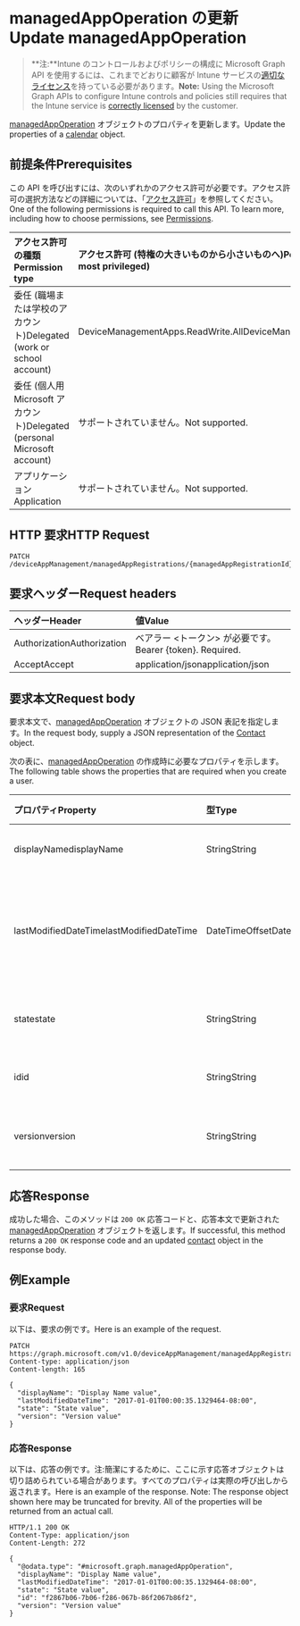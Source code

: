 # <a name="update-managedappoperation"></a><span data-ttu-id="5c53e-101">managedAppOperation の更新</span><span class="sxs-lookup"><span data-stu-id="5c53e-101">Update managedAppOperation</span></span>

> <span data-ttu-id="5c53e-102">**注:**Intune のコントロールおよびポリシーの構成に Microsoft Graph API を使用するには、これまでどおりに顧客が Intune サービスの[適切なライセンス](https://go.microsoft.com/fwlink/?linkid=839381)を持っている必要があります。</span><span class="sxs-lookup"><span data-stu-id="5c53e-102">**Note:** Using the Microsoft Graph APIs to configure Intune controls and policies still requires that the Intune service is [correctly licensed](https://go.microsoft.com/fwlink/?linkid=839381) by the customer.</span></span>

<span data-ttu-id="5c53e-103">[managedAppOperation](../resources/intune_mam_managedappoperation.md) オブジェクトのプロパティを更新します。</span><span class="sxs-lookup"><span data-stu-id="5c53e-103">Update the properties of a [calendar](../resources/intune_mam_managedappoperation.md) object.</span></span>
## <a name="prerequisites"></a><span data-ttu-id="5c53e-104">前提条件</span><span class="sxs-lookup"><span data-stu-id="5c53e-104">Prerequisites</span></span>
<span data-ttu-id="5c53e-p101">この API を呼び出すには、次のいずれかのアクセス許可が必要です。アクセス許可の選択方法などの詳細については、「[アクセス許可](../../../concepts/permissions_reference.md)」を参照してください。</span><span class="sxs-lookup"><span data-stu-id="5c53e-p101">One of the following permissions is required to call this API. To learn more, including how to choose permissions, see [Permissions](../../../concepts/permissions_reference.md).</span></span>

|<span data-ttu-id="5c53e-107">アクセス許可の種類</span><span class="sxs-lookup"><span data-stu-id="5c53e-107">Permission type</span></span>|<span data-ttu-id="5c53e-108">アクセス許可 (特権の大きいものから小さいものへ)</span><span class="sxs-lookup"><span data-stu-id="5c53e-108">Permissions (from least to most privileged)</span></span>|
|:---|:---|
|<span data-ttu-id="5c53e-109">委任 (職場または学校のアカウント)</span><span class="sxs-lookup"><span data-stu-id="5c53e-109">Delegated (work or school account)</span></span>|<span data-ttu-id="5c53e-110">DeviceManagementApps.ReadWrite.All</span><span class="sxs-lookup"><span data-stu-id="5c53e-110">DeviceManagementApps.ReadWrite.All</span></span>|
|<span data-ttu-id="5c53e-111">委任 (個人用 Microsoft アカウント)</span><span class="sxs-lookup"><span data-stu-id="5c53e-111">Delegated (personal Microsoft account)</span></span>|<span data-ttu-id="5c53e-112">サポートされていません。</span><span class="sxs-lookup"><span data-stu-id="5c53e-112">Not supported.</span></span>|
|<span data-ttu-id="5c53e-113">アプリケーション</span><span class="sxs-lookup"><span data-stu-id="5c53e-113">Application</span></span>|<span data-ttu-id="5c53e-114">サポートされていません。</span><span class="sxs-lookup"><span data-stu-id="5c53e-114">Not supported.</span></span>|

## <a name="http-request"></a><span data-ttu-id="5c53e-115">HTTP 要求</span><span class="sxs-lookup"><span data-stu-id="5c53e-115">HTTP Request</span></span>
<!-- {
  "blockType": "ignored"
}
-->
``` http
PATCH /deviceAppManagement/managedAppRegistrations/{managedAppRegistrationId}/operations/{managedAppOperationId}
```

## <a name="request-headers"></a><span data-ttu-id="5c53e-116">要求ヘッダー</span><span class="sxs-lookup"><span data-stu-id="5c53e-116">Request headers</span></span>
|<span data-ttu-id="5c53e-117">ヘッダー</span><span class="sxs-lookup"><span data-stu-id="5c53e-117">Header</span></span>|<span data-ttu-id="5c53e-118">値</span><span class="sxs-lookup"><span data-stu-id="5c53e-118">Value</span></span>|
|:---|:---|
|<span data-ttu-id="5c53e-119">Authorization</span><span class="sxs-lookup"><span data-stu-id="5c53e-119">Authorization</span></span>|<span data-ttu-id="5c53e-120">ベアラー &lt;トークン&gt; が必要です。</span><span class="sxs-lookup"><span data-stu-id="5c53e-120">Bearer {token}. Required.</span></span>|
|<span data-ttu-id="5c53e-121">Accept</span><span class="sxs-lookup"><span data-stu-id="5c53e-121">Accept</span></span>|<span data-ttu-id="5c53e-122">application/json</span><span class="sxs-lookup"><span data-stu-id="5c53e-122">application/json</span></span>|

## <a name="request-body"></a><span data-ttu-id="5c53e-123">要求本文</span><span class="sxs-lookup"><span data-stu-id="5c53e-123">Request body</span></span>
<span data-ttu-id="5c53e-124">要求本文で、[managedAppOperation](../resources/intune_mam_managedappoperation.md) オブジェクトの JSON 表記を指定します。</span><span class="sxs-lookup"><span data-stu-id="5c53e-124">In the request body, supply a JSON representation of the [Contact](../resources/intune_mam_managedappoperation.md) object.</span></span>

<span data-ttu-id="5c53e-125">次の表に、[managedAppOperation](../resources/intune_mam_managedappoperation.md) の作成時に必要なプロパティを示します。</span><span class="sxs-lookup"><span data-stu-id="5c53e-125">The following table shows the properties that are required when you create a user.</span></span>

|<span data-ttu-id="5c53e-126">プロパティ</span><span class="sxs-lookup"><span data-stu-id="5c53e-126">Property</span></span>|<span data-ttu-id="5c53e-127">型</span><span class="sxs-lookup"><span data-stu-id="5c53e-127">Type</span></span>|<span data-ttu-id="5c53e-128">説明</span><span class="sxs-lookup"><span data-stu-id="5c53e-128">Description</span></span>|
|:---|:---|:---|
|<span data-ttu-id="5c53e-129">displayName</span><span class="sxs-lookup"><span data-stu-id="5c53e-129">displayName</span></span>|<span data-ttu-id="5c53e-130">String</span><span class="sxs-lookup"><span data-stu-id="5c53e-130">String</span></span>|<span data-ttu-id="5c53e-131">操作名。</span><span class="sxs-lookup"><span data-stu-id="5c53e-131">The operation name.</span></span>|
|<span data-ttu-id="5c53e-132">lastModifiedDateTime</span><span class="sxs-lookup"><span data-stu-id="5c53e-132">lastModifiedDateTime</span></span>|<span data-ttu-id="5c53e-133">DateTimeOffset</span><span class="sxs-lookup"><span data-stu-id="5c53e-133">DateTimeOffset</span></span>|<span data-ttu-id="5c53e-134">アプリ操作が変更された最終時刻。</span><span class="sxs-lookup"><span data-stu-id="5c53e-134">The last time the app operation was modified.</span></span>|
|<span data-ttu-id="5c53e-135">state</span><span class="sxs-lookup"><span data-stu-id="5c53e-135">state</span></span>|<span data-ttu-id="5c53e-136">String</span><span class="sxs-lookup"><span data-stu-id="5c53e-136">String</span></span>|<span data-ttu-id="5c53e-137">操作の現在の状態。</span><span class="sxs-lookup"><span data-stu-id="5c53e-137">The current state of the operation</span></span>|
|<span data-ttu-id="5c53e-138">id</span><span class="sxs-lookup"><span data-stu-id="5c53e-138">id</span></span>|<span data-ttu-id="5c53e-139">String</span><span class="sxs-lookup"><span data-stu-id="5c53e-139">String</span></span>|<span data-ttu-id="5c53e-140">エンティティのキー。</span><span class="sxs-lookup"><span data-stu-id="5c53e-140">Name of the entity.</span></span>|
|<span data-ttu-id="5c53e-141">version</span><span class="sxs-lookup"><span data-stu-id="5c53e-141">version</span></span>|<span data-ttu-id="5c53e-142">String</span><span class="sxs-lookup"><span data-stu-id="5c53e-142">String</span></span>|<span data-ttu-id="5c53e-143">エンティティのバージョン。</span><span class="sxs-lookup"><span data-stu-id="5c53e-143">Version of the entity.</span></span>|



## <a name="response"></a><span data-ttu-id="5c53e-144">応答</span><span class="sxs-lookup"><span data-stu-id="5c53e-144">Response</span></span>
<span data-ttu-id="5c53e-145">成功した場合、このメソッドは `200 OK` 応答コードと、応答本文で更新された [managedAppOperation](../resources/intune_mam_managedappoperation.md) オブジェクトを返します。</span><span class="sxs-lookup"><span data-stu-id="5c53e-145">If successful, this method returns a `200 OK` response code and an updated [contact](../resources/intune_mam_managedappoperation.md) object in the response body.</span></span>

## <a name="example"></a><span data-ttu-id="5c53e-146">例</span><span class="sxs-lookup"><span data-stu-id="5c53e-146">Example</span></span>
### <a name="request"></a><span data-ttu-id="5c53e-147">要求</span><span class="sxs-lookup"><span data-stu-id="5c53e-147">Request</span></span>
<span data-ttu-id="5c53e-148">以下は、要求の例です。</span><span class="sxs-lookup"><span data-stu-id="5c53e-148">Here is an example of the request.</span></span>
``` http
PATCH https://graph.microsoft.com/v1.0/deviceAppManagement/managedAppRegistrations/{managedAppRegistrationId}/operations/{managedAppOperationId}
Content-type: application/json
Content-length: 165

{
  "displayName": "Display Name value",
  "lastModifiedDateTime": "2017-01-01T00:00:35.1329464-08:00",
  "state": "State value",
  "version": "Version value"
}
```

### <a name="response"></a><span data-ttu-id="5c53e-149">応答</span><span class="sxs-lookup"><span data-stu-id="5c53e-149">Response</span></span>
<span data-ttu-id="5c53e-p102">以下は、応答の例です。注:簡潔にするために、ここに示す応答オブジェクトは切り詰められている場合があります。すべてのプロパティは実際の呼び出しから返されます。</span><span class="sxs-lookup"><span data-stu-id="5c53e-p102">Here is an example of the response. Note: The response object shown here may be truncated for brevity. All of the properties will be returned from an actual call.</span></span>
``` http
HTTP/1.1 200 OK
Content-Type: application/json
Content-Length: 272

{
  "@odata.type": "#microsoft.graph.managedAppOperation",
  "displayName": "Display Name value",
  "lastModifiedDateTime": "2017-01-01T00:00:35.1329464-08:00",
  "state": "State value",
  "id": "f2867b06-7b06-f286-067b-86f2067b86f2",
  "version": "Version value"
}
```



